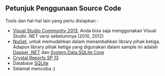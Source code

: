 ## Petunjuk Penggunaan Source Code

Tools dan hal-hal lain yang perlu disiapkan :

* [Visual Studio Community 2013]( http://www.visualstudio.com/en-us/downloads/download-visual-studio-vs#d-community), Anda bisa saja menggunakan Visual Studio .NET versi sebelumnya (2010, 2012)
* [NuGet](http://coding4ever.net/blog/categories/nuget/), untuk memudahkan dalam menambahkan library pihak ketiga. Adapun library pihak ketiga yang digunakan dalam sample ini adalah [Dapper .NET](http://coding4ever.net/blog/categories/dapper-net/) dan [System.Data.SQLite Core](http://www.nuget.org/packages/System.Data.SQLite.Core/)
* [Crystal Reports SP 13](http://scn.sap.com/docs/DOC-7824)
* Database [SQLite](http://www.sqlite.org/)
* Selamat mencoba :)
